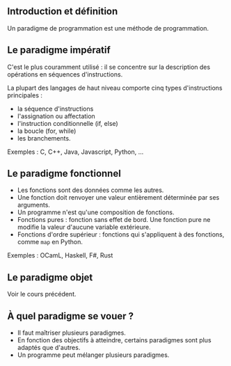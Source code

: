 ## Introduction et définition

Un paradigme de programmation est une méthode de programmation.

## Le paradigme impératif

C'est le plus couramment utilisé : il se concentre sur la description des opérations en séquences d'instructions.

La plupart des langages de haut niveau comporte cinq types d'instructions principales :

* la séquence d'instructions
* l'assignation ou affectation
* l'instruction conditionnelle (if, else)
* la boucle (for, while)
* les branchements.

Exemples : C, C++, Java, Javascript, Python, ...

## Le paradigme fonctionnel

* Les fonctions sont des données comme les autres.
* Une fonction doit renvoyer une valeur entièrement déterminée par ses arguments.
* Un programme n'est qu'une composition de fonctions.
* Fonctions pures : fonction sans effet de bord. Une fonction pure ne modifie la valeur d'aucune variable extérieure.
* Fonctions d'ordre supérieur : fonctions qui s'appliquent à des fonctions, comme ``map`` en Python.

Exemples : OCamL, Haskell, F#, Rust

## Le paradigme objet

Voir le cours précédent.

## À quel paradigme se vouer ?

* Il faut maîtriser plusieurs paradigmes.
* En fonction des objectifs à atteindre, certains paradigmes sont plus adaptés que d'autres.
* Un programme peut mélanger plusieurs paradigmes.


